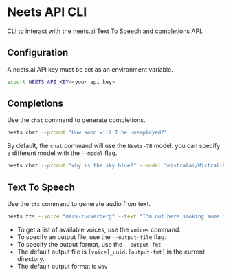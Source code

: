 # Neets API CLI 
CLI to interact with the [neets.ai](https://neets.ai/) Text To Speech 
and completions API. 


## Configuration

A neets.ai API key must be set as an environment variable. 
```bash
export NEETS_API_KEY=<your api key>
```

## Completions 

Use the `chat` command to generate completions. 

```bash
neets chat --prompt "How soon will I be unemployed?" 
```

By default, the `chat` command will use the `Neets-7B` model.
you can specify a different model with the `--model` flag. 

```bash
neets chat --prompt "why is the sky blue?" --model "mistralai/Mixtral-8X7B-Instruct-v0.1"
```

## Text To Speech

Use the `tts` command to generate audio from text. 

```bash
neets tts --voice "mark-zuckerberg" --text "I'm out here smoking some meats"
```
- To get a list of available voices, use the `voices` command. 
- To specify an output file, use the `--output-file` flag. 
- To specify the output format, use the `--output-fmt`
- The default output file is `[voice]_uuid.[output-fmt]` in the current directory.
- The default output format is `wav` 